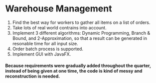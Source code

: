 # Warehouse Management
1. Find the best way for workers to gather all items on a list of orders.
2. Take lots of real world contrains into account.
3. Implement 3 different algorithms: Dynamic Programming, Branch & Bound, and 2-Approximation, so that a result can be generated in resonable time for all input size.
4. Order batch process is supported.
5. Implement GUI with JavaFX.

#### Because requirements were gradually added throughout the quarter, instead of being given at one time, the code is kind of messy and reconstruction is needed.
